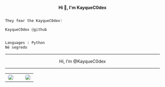 <p align='center'>
  <b>Hi 👋, I'm KayqueC0dex</b><br>

```py

They fear the KayqueC0dex!

KayqueC0dex @github

```
```py

Languages : Python
Né segredo
```

--------------------------------------
										
 <p align="center"> Hi, I’m @KayqueC0dex

--------------------------------------

<table align="center" border="0">
  <tr>
    <td align="center">
      <a href="https://discord.com/users/759482217226567730">
        <img align="center" alt="Discord" width="20px" src="https://simpleicons.vercel.app/discord/6366f1" style="margin-right: 10px; border-radius: 50%;" />
      </a>
    </td>
    <td align="center">
      <a href="https://x.com/kayquedmp">
        <img align="center" alt="X" width="20px" src="https://simpleicons.vercel.app/x/6366f1" style="margin-left: 10px; border-radius: 50%;" />
      </a>
    </td>
  </tr>
</table>





